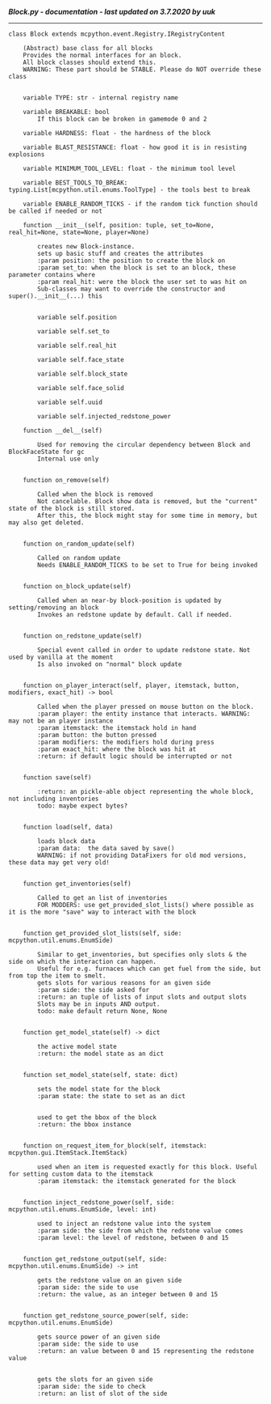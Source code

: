 ***Block.py - documentation - last updated on 3.7.2020 by uuk***
___

    class Block extends mcpython.event.Registry.IRegistryContent
        
        (Abstract) base class for all blocks
        Provides the normal interfaces for an block.
        All block classes should extend this.
        WARNING: These part should be STABLE. Please do NOT override these class


        variable TYPE: str - internal registry name

        variable BREAKABLE: bool
            If this block can be broken in gamemode 0 and 2

        variable HARDNESS: float - the hardness of the block

        variable BLAST_RESISTANCE: float - how good it is in resisting explosions

        variable MINIMUM_TOOL_LEVEL: float - the minimum tool level

        variable BEST_TOOLS_TO_BREAK: typing.List[mcpython.util.enums.ToolType] - the tools best to break

        variable ENABLE_RANDOM_TICKS - if the random tick function should be called if needed or not

        function __init__(self, position: tuple, set_to=None, real_hit=None, state=None, player=None)
            
            creates new Block-instance.
            sets up basic stuff and creates the attributes
            :param position: the position to create the block on
            :param set_to: when the block is set to an block, these parameter contains where
            :param real_hit: were the block the user set to was hit on
            Sub-classes may want to override the constructor and super().__init__(...) this


            variable self.position

            variable self.set_to

            variable self.real_hit

            variable self.face_state

            variable self.block_state

            variable self.face_solid

            variable self.uuid

            variable self.injected_redstone_power

        function __del__(self)
            
            Used for removing the circular dependency between Block and BlockFaceState for gc
            Internal use only


        function on_remove(self)
            
            Called when the block is removed
            Not cancelable. Block show data is removed, but the "current" state of the block is still stored.
            After this, the block might stay for some time in memory, but may also get deleted.


        function on_random_update(self)
            
            Called on random update
            Needs ENABLE_RANDOM_TICKS to be set to True for being invoked


        function on_block_update(self)
            
            Called when an near-by block-position is updated by setting/removing an block
            Invokes an redstone update by default. Call if needed.


        function on_redstone_update(self)
            
            Special event called in order to update redstone state. Not used by vanilla at the moment
            Is also invoked on "normal" block update


        function on_player_interact(self, player, itemstack, button, modifiers, exact_hit) -> bool
            
            Called when the player pressed on mouse button on the block.
            :param player: the entity instance that interacts. WARNING: may not be an player instance
            :param itemstack: the itemstack hold in hand
            :param button: the button pressed
            :param modifiers: the modifiers hold during press
            :param exact_hit: where the block was hit at
            :return: if default logic should be interrupted or not


        function save(self)
            
            :return: an pickle-able object representing the whole block, not including inventories
            todo: maybe expect bytes?


        function load(self, data)
            
            loads block data
            :param data:  the data saved by save()
            WARNING: if not providing DataFixers for old mod versions, these data may get very old!


        function get_inventories(self)
            
            Called to get an list of inventories
            FOR MODDERS: use get_provided_slot_lists() where possible as it is the more "save" way to interact with the block


        function get_provided_slot_lists(self, side: mcpython.util.enums.EnumSide)
            
            Similar to get_inventories, but specifies only slots & the side on which the interaction can happen.
            Useful for e.g. furnaces which can get fuel from the side, but from top the item to smelt.
            gets slots for various reasons for an given side
            :param side: the side asked for
            :return: an tuple of lists of input slots and output slots
            Slots may be in inputs AND output.
            todo: make default return None, None


        function get_model_state(self) -> dict
            
            the active model state
            :return: the model state as an dict


        function set_model_state(self, state: dict)
            
            sets the model state for the block
            :param state: the state to set as an dict

            
            used to get the bbox of the block
            :return: the bbox instance


        function on_request_item_for_block(self, itemstack: mcpython.gui.ItemStack.ItemStack)
            
            used when an item is requested exactly for this block. Useful for setting custom data to the itemstack
            :param itemstack: the itemstack generated for the block


        function inject_redstone_power(self, side: mcpython.util.enums.EnumSide, level: int)
            
            used to inject an redstone value into the system
            :param side: the side from which the redstone value comes
            :param level: the level of redstone, between 0 and 15


        function get_redstone_output(self, side: mcpython.util.enums.EnumSide) -> int
            
            gets the redstone value on an given side
            :param side: the side to use
            :return: the value, as an integer between 0 and 15


        function get_redstone_source_power(self, side: mcpython.util.enums.EnumSide)
            
            gets source power of an given side
            :param side: the side to use
            :return: an value between 0 and 15 representing the redstone value

            
            gets the slots for an given side
            :param side: the side to check
            :return: an list of slot of the side
